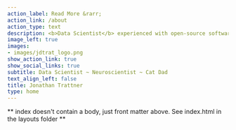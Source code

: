 ```yaml
---
action_label: Read More &rarr;
action_link: /about
action_type: text
description: <b>Data Scientist</b> experienced with open-source software, automating data collection and analysis, reinforcement learning, and the likes. <br></br> <b>Ph.D. student</b> at Wake Forest School of Medicine studying the neurobiology of decision making and subjective experience. 
image_left: true
images:
- images/jdtrat_logo.png
show_action_link: true
show_social_links: true
subtitle: Data Scientist ~ Neuroscientist ~ Cat Dad
text_align_left: false
title: Jonathan Trattner
type: home
---
```


** index doesn't contain a body, just front matter above.
See index.html in the layouts folder **
